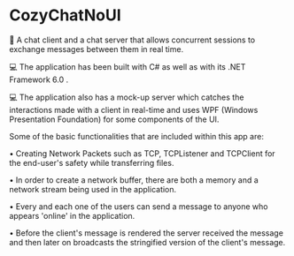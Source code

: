 # CozyChatNoUI

💬 A chat client and a chat server that allows concurrent sessions to exchange messages between them in real time.

💻 The application has been built with C# as well as with its .NET Framework 6.0 .

💻 The application also has a mock-up server which catches the interactions made with a client in real-time and uses WPF (Windows Presentation Foundation) for some components of the UI.

Some of the basic functionalities that are included within this app are:

• Creating Network Packets such as TCP, TCPListener and TCPClient for the end-user's safety while transferring files.

• In order to create a network buffer, there are both a memory and a network stream being used in the application.

• Every and each one of the users can send a message to anyone who appears 'online' in the application.

• Before the client's message is rendered the server received the message and then later on broadcasts the stringified version of the client's message.

